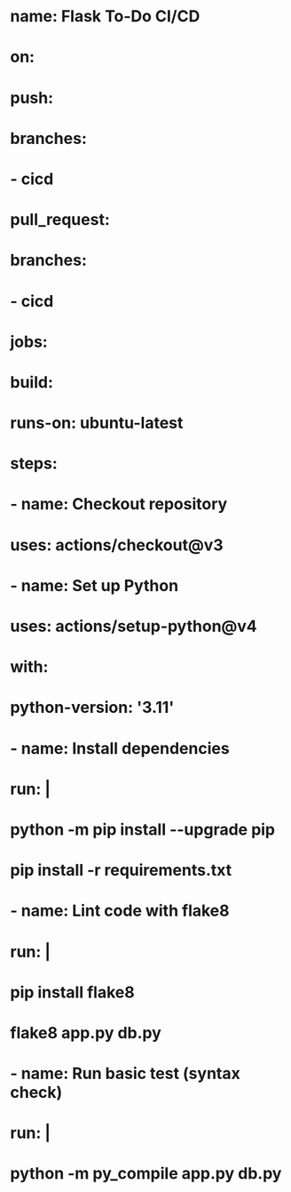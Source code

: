 

















# name: Flask To-Do CI/CD

# on:
#   push:
#     branches:
#       - cicd
#   pull_request:
#     branches:
#       - cicd

# jobs:
#   build:
#     runs-on: ubuntu-latest

#     steps:
#     - name: Checkout repository
#       uses: actions/checkout@v3

#     - name: Set up Python
#       uses: actions/setup-python@v4
#       with:
#         python-version: '3.11'

#     - name: Install dependencies
#       run: |
#         python -m pip install --upgrade pip
#         pip install -r requirements.txt

#     - name: Lint code with flake8
#       run: |
#         pip install flake8
#         flake8 app.py db.py

#     - name: Run basic test (syntax check)
#       run: |
#         python -m py_compile app.py db.py

